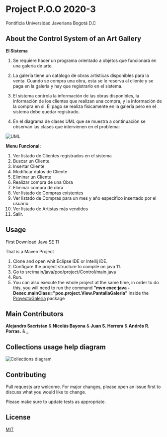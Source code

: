 # Project P.O.O 2020-3

Pontificia Universidad Javeriana Bogotá D.C 

## About the Control System of an Art Gallery
**El Sistema**

1. Se requiere hacer un programa orientado a objetos que funcionará en una galería de arte.

2. La galería tiene un catálogo de obras artísticas disponibles para la venta. Cuando se compra una obra, esta se le reserva
al cliente y se paga en la galería y hay que registrarlo en el sistema.

3. El sistema controla la información de las obras disponibles, la información de los clientes que realizan una compra, y
la información de la compra en si. El pago se realiza físicamente en la galería pero en el sistema debe quedar
registrado.

4. En el diagrama de clases UML que se muestra a continuación se observan las clases que intervienen en el problema:

 ![UML](https://i.ibb.co/4NFhFCJ/image.png)

**Menu Funcional:**

1. Ver listado de Clientes registrados en el sistema
2. Buscar un Cliente
3. Insertar Cliente
4. Modificar datos de Cliente
5. Eliminar un Cliente
6. Realizar compra de una Obra
7. Eliminar compra de obra
8. Ver listado de Compras existentes
9. Ver listado de Compras para un mes y año específico insertado por el usuario
10. Ver listado de Artistas más vendidos
11. Salir.

## Usage
First Download Java SE 11 

That is a Maven Project
1. Clone and open whit Eclipse IDE or Intellij IDE.
2. Configure the project structure to compile on java 11.
3. Go to src/main/java/poo/project/Control/main.java
4. Run.
5. You can also execute the whole project at the same time, in order to do this, you will need to run the command **"mvn exec:java -Dexec.mainClass="poo.project.View.PantallaGaleria"** inside the [ProyectoGaleria](https://github.com/bayona-n/Proyecto-POO/tree/master/ProyectoGaleria) package

## Main Contributors
**Alejandro Sacristan** &  **Nicolás Bayona**  & **Juan S. Herrera** &  **Andrés R. Porras.** & **_**

## Collections usage help diagram
![Collections diagram](https://images-wixmp-ed30a86b8c4ca887773594c2.wixmp.com/f/124a207f-4709-47e9-aa32-511436742e64/de4s4vn-9a387b9c-9d93-406b-8755-14abf89a0881.png/v1/fill/w_1280,h_1502,q_80,strp/1_by_beautypie526_de4s4vn-fullview.jpg?token=eyJ0eXAiOiJKV1QiLCJhbGciOiJIUzI1NiJ9.eyJzdWIiOiJ1cm46YXBwOiIsImlzcyI6InVybjphcHA6Iiwib2JqIjpbW3siaGVpZ2h0IjoiPD0xNTAyIiwicGF0aCI6IlwvZlwvMTI0YTIwN2YtNDcwOS00N2U5LWFhMzItNTExNDM2NzQyZTY0XC9kZTRzNHZuLTlhMzg3YjljLTlkOTMtNDA2Yi04NzU1LTE0YWJmODlhMDg4MS5wbmciLCJ3aWR0aCI6Ijw9MTI4MCJ9XV0sImF1ZCI6WyJ1cm46c2VydmljZTppbWFnZS5vcGVyYXRpb25zIl19.-AhUCOQufH95uFO15qNxydlY2s-gtxjvFLj-22DljUs)
## Contributing
Pull requests are welcome. For major changes, please open an issue first to discuss what you would like to change.

Please make sure to update tests as appropriate.

## License
[MIT](https://choosealicense.com/licenses/mit/)
